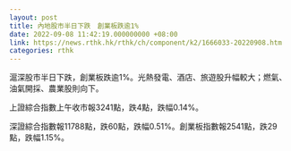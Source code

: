 ```yaml
---
layout: post
title: 內地股市半日下跌　創業板跌逾1%
date: 2022-09-08 11:42:19.000000000 +08:00
link: https://news.rthk.hk/rthk/ch/component/k2/1666033-20220908.htm
categories: rthk
---
```


滬深股市半日下跌，創業板跌逾1%。光熱發電、酒店、旅遊股升幅較大；燃氣、油氣開採、農業股則向下。

上證綜合指數上午收市報3241點，跌4點，跌幅0.14%。

深證綜合指數報11788點，跌60點，跌幅0.51%。創業板指數報2541點，跌29點，跌幅1.15%。
